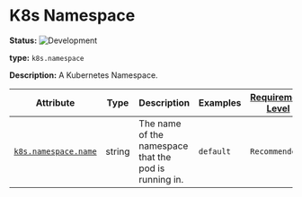 <!-- NOTE: THIS FILE IS AUTOGENERATED. DO NOT EDIT BY HAND. -->
<!-- see templates/registry/markdown/entity_entry.md.j2 -->



# K8s Namespace

**Status:** ![Development](https://img.shields.io/badge/-development-blue)

**type:** `k8s.namespace`

**Description:** A Kubernetes Namespace.



| Attribute  | Type | Description  | Examples  | [Requirement Level](https://opentelemetry.io/docs/specs/semconv/general/attribute-requirement-level/) | Stability |
|---|---|---|---|---|---|
| [`k8s.namespace.name`](../attributes/k8s.md) | string | The name of the namespace that the pod is running in. | `default` | `Recommended` | ![Development](https://img.shields.io/badge/-development-blue) |


